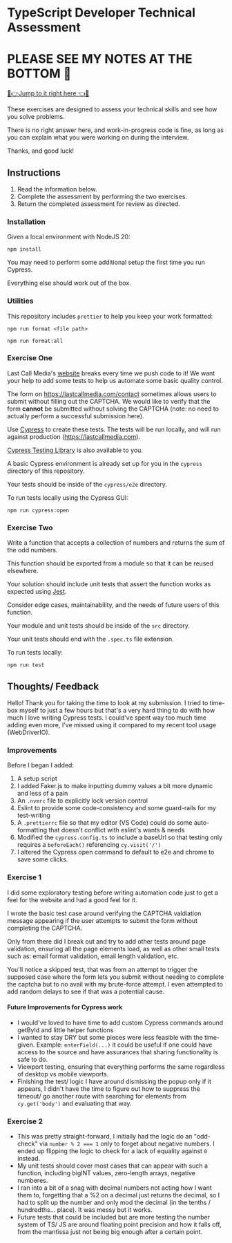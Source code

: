 # TypeScript Developer Technical Assessment

# PLEASE SEE MY NOTES AT THE BOTTOM 🫡
[🚨👉Jump to it right here 👈🚨](#thoughts-feedback)

These exercises are designed to assess your technical skills and see how you
solve problems.

There is no right answer here, and work-in-progress code is fine, as long as you
can explain what you were working on during the interview.

Thanks, and good luck!

## Instructions

1. Read the information below.
2. Complete the assessment by performing the two exercises.
3. Return the completed assessment for review as directed.

### Installation

Given a local environment with NodeJS 20:

```
npm install
```

You may need to perform some additional setup the first time you run Cypress.

Everything else should work out of the box.

### Utilities

This repository includes `prettier` to help you keep your work formatted:

```
npm run format <file path>
```

```
npm run format:all
```

### Exercise One

Last Call Media's [website](https://lastcallmedia.com) breaks every time we push
code to it! We want your help to add some tests to help us automate some basic
quality control.

The form on https://lastcallmedia.com/contact sometimes allows users to
submit without filling out the CAPTCHA. We would like to verify that the form
**cannot** be submitted without solving the CAPTCHA (note: no need to actually
perform a successful submission here).

Use [Cypress](https://www.cypress.io/) to create these tests. The tests will be
run locally, and will run against production (https://lastcallmedia.com).

[Cypress Testing Library](https://testing-library.com/docs/cypress-testing-library/intro)
is also available to you.

A basic Cypress environment is already set up for you in the `cypress` directory
of this repository.

Your tests should be inside of the `cypress/e2e` directory.

To run tests locally using the Cypress GUI:

```
npm run cypress:open
```

### Exercise Two

Write a function that accepts a collection of numbers and returns the sum of the
odd numbers.

This function should be exported from a module so that it can be reused
elsewhere.

Your solution should include unit tests that assert the function works as
expected using [Jest](https://jestjs.io/).

Consider edge cases, maintainability, and the needs of future users of this
function.

Your module and unit tests should be inside of the `src` directory.

Your unit tests should end with the `.spec.ts` file extension.

To run tests locally:

```
npm run test
```

## Thoughts/ Feedback

Hello! Thank you for taking the time to look at my submission. I tried to time-box myself to just a few hours but that's a very hard thing to do with how much I love writing Cypress tests.
I could've spent way too much time adding even more, I've missed using it compared to my recent tool usage (WebDriverIO).

### Improvements

Before I began I added:

1. A setup script
2. I added Faker.js to make inputting dummy values a bit more dynamic and less of a pain
3. An `.nvmrc` file to explicitly lock version control
4. Eslint to provide some code-consistency and some guard-rails for my test-writing
5. A `.prettierrc` file so that my editor (VS Code) could do some auto-formatting that doesn't conflict with eslint's wants & needs
6. Modified the `cypress.config.ts` to include a baseUrl so that testing only requires a `beforeEach()` referencing `cy.visit('/')`
7. I altered the Cypress open command to default to e2e and chrome to save some clicks.

### Exercise 1

I did some exploratory testing before writing automation code just to get a feel for the website and had a good feel for it.

I wrote the basic test case around verifying the CAPTCHA valdiation message appearing if the user attempts to submit the form without completing the CAPTCHA.

Only from there did I break out and try to add other tests around page validation, ensuring all the page elements load, as well as other small tests such as:
email format validation, email length validation, etc.

You'll notice a skipped test, that was from an attempt to trigger the supposed case where the form lets you submit without needing to complete the captcha but to no avail with my brute-force attempt. I even attempted to add random delays to see if that was a potential cause.

#### Future Improvements for Cypress work

- I would've loved to have time to add custom Cypress commands around getById and little helper functions
- I wanted to stay DRY but some pieces were less feasible with the time-given. Example: `enterField(...)` it could be useful if one could have access to the source and have assurances that sharing functionality is safe to do.
- Viewport testing, ensuring that everything performs the same regardless of desktop vs mobile viewports.
- Finishing the test/ logic I have around dismissing the popup only if it appears, I didn't have the time to figure out how to suppress the timeout/ go another route with searching for elements from `cy.get('body')` and evaluating that way.

### Exercise 2

- This was pretty straight-forward, I initially had the logic do an "odd-check" via `number % 2 === 1` only to forget about negative numbers. I ended up flipping the logic to check for a lack of equality against `0` instead.
- My unit tests should cover most cases that can appear with such a function, including bigINT values, zero-length arrays, negative numberes.
- I ran into a bit of a snag with decimal numbers not acting how I want them to, forgetting that a %2 on a decimal just returns the decimal, so I had to split up the number and only mod the decimal (in the tenths / hundredths... place). It was messy but it works.
- Future tests that could be included but are more testing the number system of TS/ JS are around floating point precision and how it falls off, from the mantissa just not being big enough after a certain point.
